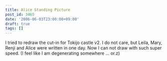 ```yaml
---
title: Alice Standing Picture
post_id: 3465
date: '2006-06-03T23:00:00+09:00'
draft: true
tags: []
---
```


I tried to redraw the cut-in for Tokijo castle v2. I do not care, but Leila, Mary, Renji and Alice were written in one day. Now I can not draw with such super speed. (I feel like I am degenerating somewhere ... or.z)
